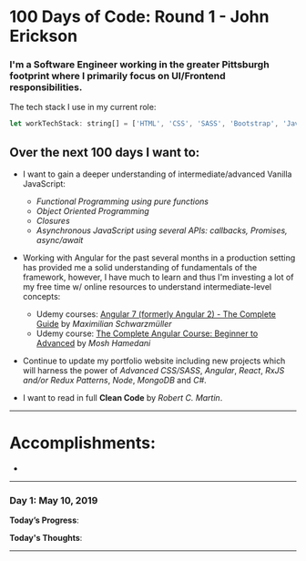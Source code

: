 # 100 Days of Code: Round 1 - John Erickson
### I'm a Software Engineer working in the greater Pittsburgh footprint where I primarily focus on UI/Frontend responsibilities.  

The tech stack I use in my current role:
```javascript
let workTechStack: string[] = ['HTML', 'CSS', 'SASS', 'Bootstrap', 'JavaScript', 'jQuery', 'TypeScript', 'Angular', 'C#'];
```

## Over the next 100 days I want to:
- I want to gain a deeper understanding of intermediate/advanced Vanilla JavaScript: 
	- *Functional Programming using pure functions*
	- *Object Oriented Programming*
	- *Closures*
	- *Asynchronous JavaScript using several APIs: callbacks, Promises, async/await*
- Working with Angular for the past several months in a production setting has provided me a solid understanding of fundamentals of the framework, however, I have much to learn and thus I'm investing a lot of my free time w/ online resources to understand intermediate-level concepts: 
  - Udemy courses: [Angular 7 (formerly Angular 2) - The Complete Guide](https://www.udemy.com/the-complete-guide-to-angular-2/) by *Maximilian Schwarzmüller*
  - Udemy course: [The Complete Angular Course: Beginner to Advanced](https://www.udemy.com/the-complete-angular-master-class/) by *Mosh Hamedani*	
	
- Continue to update my portfolio website including new projects which will harness the power of *Advanced CSS/SASS*, *Angular*, *React*, *RxJS and/or Redux Patterns*, *Node*, *MongoDB* and *C#*. 


- I want to read in full **Clean Code** by *Robert C. Martin*.

---

# Accomplishments:
- 

---

### Day 1: May 10, 2019
**Today’s Progress**:

**Today's Thoughts**:

---
